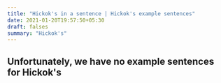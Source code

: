```yaml
---
title: "Hickok's in a sentence | Hickok's example sentences"
date: 2021-01-20T19:57:50+05:30
draft: falses
summary: "Hickok's"
---
```

## Unfortunately, we have no example sentences for Hickok's                 
